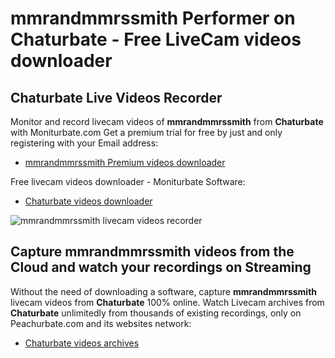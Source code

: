 # mmrandmmrssmith Performer on Chaturbate - Free LiveCam videos downloader

## Chaturbate Live Videos Recorder

Monitor and record livecam videos of **mmrandmmrssmith** from **Chaturbate** with Moniturbate.com
Get a premium trial for free by just and only registering with your Email address:
* [mmrandmmrssmith Premium videos downloader](https://moniturbate.com/request-demo-licence-key.html)

Free livecam videos downloader - Moniturbate Software:
* [Chaturbate videos downloader](https://moniturbate.com/moniturbate-download-software.html)

![mmrandmmrssmith livecam videos recorder](https://peachurnet.com/templates/moniturbate-software.png)


## Capture mmrandmmrssmith videos from the Cloud and watch your recordings on Streaming

Without the need of downloading a software, capture **mmrandmmrssmith** livecam videos from **Chaturbate** 100% online.
Watch Livecam archives from **Chaturbate** unlimitedly from thousands of existing recordings, only on Peachurbate.com and its websites network:
* [Chaturbate videos archives](https://peachurnet.com/)